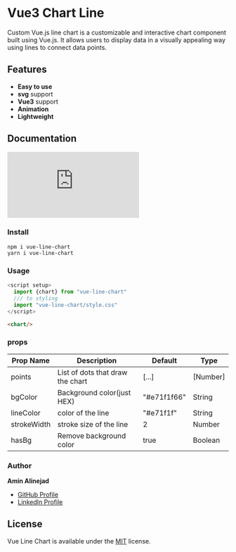 # Vue3 Chart Line

Custom Vue.js line chart is a customizable and interactive chart component built using Vue.js.
It allows users to display data in a visually appealing way using lines to connect data points.

## Features
- **Easy to use**
- **svg** support
- **Vue3** support
- **Animation**
- **Lightweight**

## Documentation

![vue3 line chart](https://biaupload.com/do.php?imgf=org-3ed675533bc81.png)

### Install

```shell
npm i vue-line-chart
yarn i vue-line-chart
```

### Usage

```js
<script setup>
  import {chart} from "vue-line-chart"
  /// to styling
  import "vue-line-chart/style.css" 
</script>
```

```html
<chart/>
```

### props
| Prop Name   | Description                      | Default     | Type     |
|-------------|----------------------------------|-------------|----------|
| points      | List of dots that draw the chart | [...]       | [Number] |
| bgColor     | Background color(just HEX)       | "#e71f1f66" | String   |
| lineColor   | color of the line                | "#e71f1f"   | String   |
| strokeWidth | stroke size of the line          | 2           | Number   |
| hasBg       | Remove background color          | true        | Boolean  |



### Author

**Amin Alinejad**

* [GitHub Profile](https://github.com/aminalinjad)
* [LinkedIn Profile](https://www.linkedin.com/in/aminalinjad/)


## License

Vue Line Chart is available under the [MIT](https://opensource.org/licenses/MIT) license.
